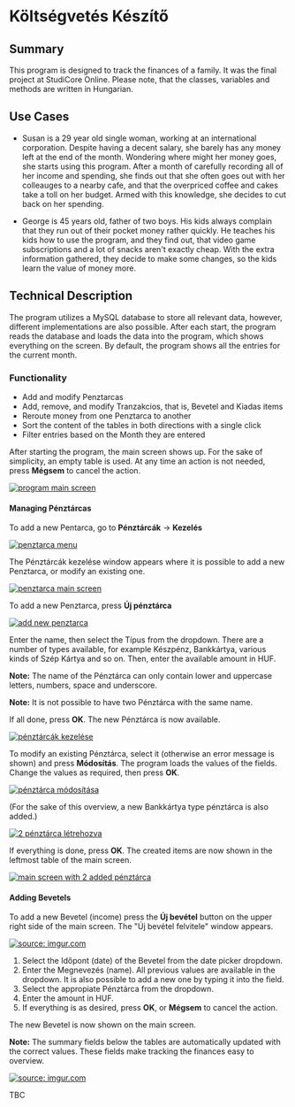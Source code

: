 # Költségvetés Készítő

## Summary

This program is designed to track the finances of a family. It was the final project at StudiCore Online. Please note, that the classes, variables and methods are written in Hungarian.


## Use Cases

- Susan is a 29 year old single woman, working at an international corporation. Despite having a decent salary, she barely has any money left at the end of the month.
Wondering where might her money goes, she starts using this program. After a month of carefully recording all of her income and spending, she finds out that she often goes out 
with her colleauges to a nearby cafe, and that the overpriced coffee and cakes take a toll on her budget. Armed with this knowledge, she decides to cut back on her spending.

- George is 45 years old, father of two boys. His kids always complain that they run out of their pocket money rather quickly. He teaches his kids how to use the program, and 
they find out, that video game subscriptions and a lot of snacks aren't exactly cheap. With the extra information gathered, they decide to make some changes, so the kids learn the value of money more.


## Technical Description

The program utilizes a MySQL database to store all relevant data, however, different implementations are also possible. After each start, the program reads the database and loads the data into the program, which shows everything on the screen. By default, the program shows all the entries for the current month.

### Functionality

* Add and modify Penztarcas
* Add, remove, and modify Tranzakcios, that is, Bevetel and Kiadas items
* Reroute money from one Penztarca to another
* Sort the content of the tables in both directions with a single click
* Filter entries based on the Month they are entered

After starting the program, the main screen shows up. For the sake of simplicity, an empty table is used. At any time an action is not needed, press <b>Mégsem</b> to cancel the action.

<a href="https://imgur.com/csrUToD"><img src="https://imgur.com/csrUToD.jpeg" title="program main screen" /></a>

#### Managing Pénztárcas

To add a new Pentarca, go to <b>Pénztárcák</b> -> <b>Kezelés</b>

<a href="https://imgur.com/q38KF3u"><img src="https://imgur.com/q38KF3u.jpeg" title="penztarca menu" /></a>

The Pénztárcák kezelése window appears where it is possible to add a new Penztarca, or modify an existing one.
 
<a href="https://imgur.com/cC5xHrM"><img src="https://imgur.com/cC5xHrM.jpeg" title="penztarca main screen" /></a>

To add a new Penztarca, press <b>Új pénztárca</b>

<a href="https://imgur.com/WZnc7fJ"><img src="https://imgur.com/WZnc7fJ.jpeg" title="add new penztarca" /></a>

Enter the name, then select the Típus from the dropdown. There are a number of types available, for example Készpénz, Bankkártya, various kinds of Szép Kártya and so on. Then, enter the available amount in HUF.

<b>Note:</b> The name of the Pénztárca can only contain lower and uppercase letters, numbers, space and underscore.

<b>Note:</b> It is not possible to have two Pénztárca with the same name.

If all done, press <b>OK</b>. The new Pénztárca is now available.

<a href="https://imgur.com/fqGjbFD"><img src="https://imgur.com/fqGjbFD.jpeg" title="pénztárcák kezelése" /></a>

To modify an existing Pénztárca, select it (otherwise an error message is shown) and press <b>Módosítás</b>. The program loads the values of the fields. Change the values as required, then press <b>OK</b>.

<a href="https://imgur.com/qf5dosC"><img src="https://i.imgur.com/qf5dosC.jpg" title="pénztárca módosítása" /></a>

(For the sake of this overview, a new Bankkártya type pénztárca is also added.)

<a href="https://imgur.com/LxAdobW"><img src="https://i.imgur.com/LxAdobW.jpg" title="2 pénztárca létrehozva" /></a>

If everything is done, press <b>OK</b>. The created items are now shown in the leftmost table of the main screen.

<a href="https://imgur.com/FlBo6qL"><img src="https://i.imgur.com/FlBo6qL.jpg" title="main screen with 2 added pénztárca" /></a>

#### Adding Bevetels

To add a new Bevetel (income) press the <b>Új bevétel</b> button on the upper right side of the main screen. The "Új bevétel felvitele" window appears.

<a href="https://imgur.com/Nz2sq99"><img src="https://i.imgur.com/Nz2sq99.jpg" title="source: imgur.com" /></a>

1. Select the Időpont (date) of the Bevetel from the date picker dropdown.
2. Enter the Megnevezés (name). All previous values are available in the dropdown. It is also possible to add a new one by typing it into the field.
3. Select the appropiate Pénztárca from the dropdown.
4. Enter the amount in HUF.
5. If everything is as desired, press <b>OK</b>, or <b>Mégsem</b> to cancel the action.

The new Bevetel is now shown on the main screen.

<b>Note:</b> The summary fields below the tables are automatically updated with the correct values. These fields make tracking the finances easy to overview.

<a href="https://imgur.com/DNwAAVV"><img src="https://i.imgur.com/DNwAAVV.jpg" title="source: imgur.com" /></a>

TBC
